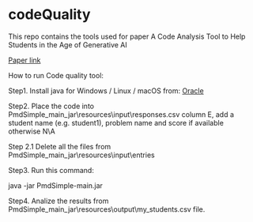 # codeQuality
This repo contains the tools used for paper A Code Analysis Tool to Help Students in the Age of Generative AI

[Paper link](https://link.springer.com/chapter/10.1007/978-3-031-72312-4_31)


How to run Code quality tool:

Step1. Install java for Windows / Linux / macOS from: [Oracle](https://www.oracle.com/java/technologies/downloads/)

Step2. Place the code into PmdSimple_main_jar\resources\input\responses.csv column E, add a student name (e.g. student1), problem name and score if available otherwise N\A

Step 2.1 Delete all the files from PmdSimple_main_jar\resources\input\entries

Step3. Run this command:

   java -jar PmdSimple-main.jar

Step4. Analize the results from PmdSimple_main_jar\resources\output\my_students.csv file.


